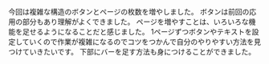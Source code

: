 今回は複雑な構造のボタンとページの枚数を増やしました。
ボタンは前回の応用の部分もあり理解がよくできました。
ページを増やすことは、いろいろな機能を足せるようになることだと感じました。
1ページずつボタンやテキストを設定していくので作業が複雑になるのでコツをつかんで自分のやりやすい方法を見つけていきたいです。
下部にバーを足す方法も身につけることができました。
